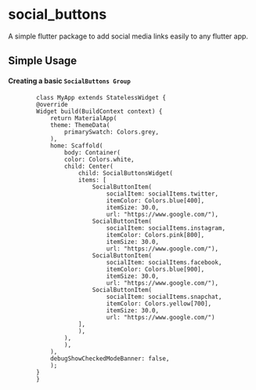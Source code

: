 # social_buttons

A simple flutter package to add social media links easily to any flutter app. 


## Simple Usage

#### Creating a basic `SocialButtons Group`

    
            class MyApp extends StatelessWidget {
            @override
            Widget build(BuildContext context) {
                return MaterialApp(
                theme: ThemeData(
                    primarySwatch: Colors.grey,
                ),
                home: Scaffold(
                    body: Container(
                    color: Colors.white,
                    child: Center(
                        child: SocialButtonsWidget(
                        items: [
                            SocialButtonItem(
                                socialItem: socialItems.twitter,
                                itemColor: Colors.blue[400],
                                itemSize: 30.0,
                                url: "https://www.google.com/"),
                            SocialButtonItem(
                                socialItem: socialItems.instagram,
                                itemColor: Colors.pink[800],
                                itemSize: 30.0,
                                url: "https://www.google.com/"),
                            SocialButtonItem(
                                socialItem: socialItems.facebook,
                                itemColor: Colors.blue[900],
                                itemSize: 30.0,
                                url: "https://www.google.com/"),
                            SocialButtonItem(
                                socialItem: socialItems.snapchat,
                                itemColor: Colors.yellow[700],
                                itemSize: 30.0,
                                url: "https://www.google.com/")
                        ],
                        ),
                    ),
                    ),
                ),
                debugShowCheckedModeBanner: false,
                );
            }
            }
